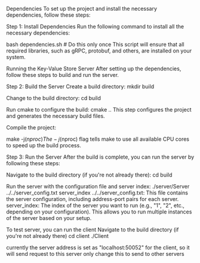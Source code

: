 

Dependencies
To set up the project and install the necessary dependencies, follow these steps:

Step 1: Install Dependencies
Run the following command to install all the necessary dependencies:

bash dependencies.sh  # Do this only once
This script will ensure that all required libraries, such as gRPC, protobuf, and others, are installed on your system.

Running the Key-Value Store Server
After setting up the dependencies, follow these steps to build and run the server.

Step 2: Build the Server
Create a build directory:
mkdir build

Change to the build directory:
cd build

Run cmake to configure the build:
cmake ..
This step configures the project and generates the necessary build files.

Compile the project:

make -j$(nproc)
The -j$(nproc) flag tells make to use all available CPU cores to speed up the build process.

Step 3: Run the Server
After the build is complete, you can run the server by following these steps:

Navigate to the build directory (if you're not already there):
cd build

Run the server with the configuration file and server index:
./server/Server ../../server_config.txt server_index
../../server_config.txt: This file contains the server configuration, including address-port pairs for each server. 
server_index: The index of the server you want to run (e.g., "1", "2", etc., depending on your configuration). This allows you to run multiple instances of the server based on your setup.


To test server, you can run the client
Navigate to the build directory (if you're not already there)
cd client
./Client

currently the server address is set as "localhost:50052" for the client, so it will send request to this server only
change this to send to other servers
